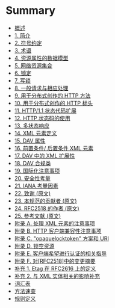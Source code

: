 # Summary

- [概述][SECTION#0]
- [1. 简介][SECTION#1]
- [2. 符号约定][SECTION#2]
- [3. 术语][SECTION#3]
- [4. 资源属性的数据模型][SECTION#4]
- [5. 网络资源集合][SECTION#5]
- [6. 锁定][SECTION#6]
- [7. 写锁][SECTION#7]
- [8. 一般请求与相应处理][SECTION#8]
- [9. 用于分布式创作的 HTTP 方法][SECTION#9]
- [10. 用于分布式创作的 HTTP 标头][SECTION#10]
- [11. HTTP/1.1 状态代码扩展][SECTION#11]
- [12. HTTP 状态码的使用][SECTION#12]
- [13. 多状态响应][SECTION#13]
- [14. XML 元素定义][SECTION#14]
- [15. DAV 属性][SECTION#15]
- [16. 前置条件/​​ 后置条件 XML 元素][SECTION#16]
- [17. DAV 中的 XML 扩展性][SECTION#17]
- [18. DAV 合规类][SECTION#18]
- [19. 国际化注意事项][SECTION#19]
- [20. 安全性考量][SECTION#20]
- [21. IANA 考量因素][SECTION#21]
- [22. 致谢 (原文)][SECTION#22]
- [23. 本规范的贡献者 (原文)][SECTION#23]
- [24. RFC2518 的作者 (原文)][SECTION#24]
- [25. 参考文献 (原文)][SECTION#25]
- [附录 A. 处理 XML 元素的注意事项][APPENDIX#A]
- [附录 B. HTTP 客户端兼容性注意事项][APPENDIX#B]
- [附录 C. "opaquelocktoken" 方案和 URI][APPENDIX#C]
- [附录 D. 锁空资源][APPENDIX#D]
- [附录 E. 客户端希望进行认证的相关指导][APPENDIX#E]
- [附录 F. 对[RFC2518]中的变更摘要][APPENDIX#F]
- [补充 1. Etag 在 RFC2616 上的定义](z-etag_define_on_rfc2616.md)
- [补充 2. 与 XML 实体相关的影响补充](z-addtional_info_about_implcations_of_xml_entities.md)
- [词汇表](GLOSSARY.md)
- [方法速查](z-methods.md)
- [规则定义](z-typedefs.md)

<!-- refs -->

[SECTION#0]: README.md
[SECTION#1]: 1-introduction.md
[SECTION#2]: 2-notational_conventions.md
[SECTION#3]: 3-terminology.md
[SECTION#4]: 4-data_model_for_resource_properties.md
[SECTION#5]: 5-collection_of_web_resources.md
[SECTION#6]: 6-locking.md
[SECTION#7]: 7-write_lock.md
[SECTION#8]: 8-general_request_and_response_handling.md
[SECTION#9]: 9-http_methods_for_distributed_authoring.md
[SECTION#10]: 10-http_headers_for_distributed_authoring.md
[SECTION#11]: 11-status_code_extensions_to_http11.md
[SECTION#12]: 12-use-of-hhtp-status-code.md
[SECTION#13]: 13-multi_status_response.md
[SECTION#14]: 14-xml_element_definitions.md
[SECTION#15]: 15-dav_properties.md
[SECTION#16]: 16-precondition_postcondition_xml_elements.md
[SECTION#17]: 17-xml_extensibility_in_dav.md
[SECTION#18]: 18-dav_compliance_classes.md
[SECTION#19]: 19-internationalization_considerations.md
[SECTION#20]: 20-security_consideration.md
[SECTION#21]: 21-iana_considerations.md
[SECTION#22]: https://datatracker.ietf.org/doc/html/rfc4918#section-22
[SECTION#23]: https://datatracker.ietf.org/doc/html/rfc4918#section-23
[SECTION#24]: https://datatracker.ietf.org/doc/html/rfc4918#section-24
[SECTION#25]: https://datatracker.ietf.org/doc/html/rfc4918#section-25
[APPENDIX#A]: a-notes_on_processing_xml_elements.md
[APPENDIX#B]: b-notes_on_http_client_compatibility.md
[APPENDIX#C]: c-the_opaquelocktoken_scheme_and_url.md
[APPENDIX#D]: d-lock_mull_resources.md
[APPENDIX#E]: e-guidance_for_clients_desiring_to_authenticate.md
[APPENDIX#F]: f-summary_changes_from_rfc2518.md
